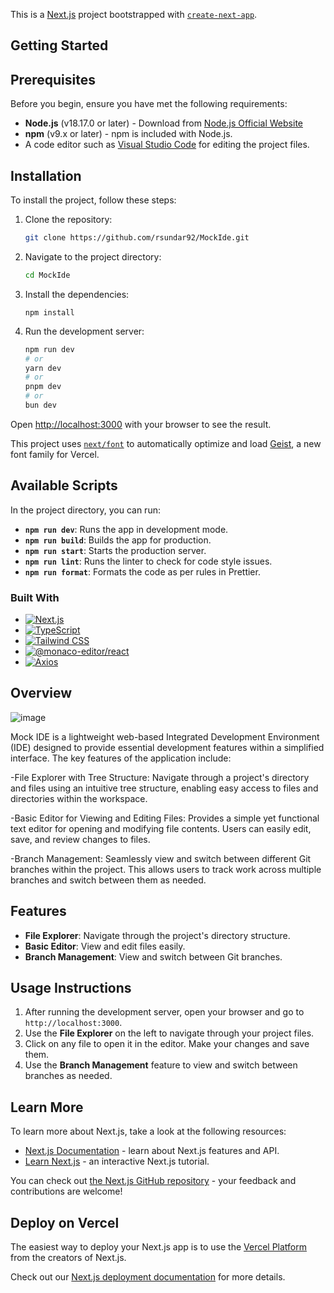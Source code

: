 This is a [Next.js](https://nextjs.org) project bootstrapped with [`create-next-app`](https://nextjs.org/docs/app/api-reference/cli/create-next-app).

## Getting Started

## Prerequisites

Before you begin, ensure you have met the following requirements:

- **Node.js** (v18.17.0 or later) - Download from [Node.js Official Website](https://nodejs.org/)
- **npm** (v9.x or later) - npm is included with Node.js.
- A code editor such as [Visual Studio Code](https://code.visualstudio.com/) for editing the project files.

## Installation

To install the project, follow these steps:

1. Clone the repository:

   ```bash
   git clone https://github.com/rsundar92/MockIde.git

   ```

2. Navigate to the project directory:
   ```bash
   cd MockIde

   ```
3. Install the dependencies:

   ```
   npm install

   ```

4. Run the development server:

   ```bash
   npm run dev
   # or
   yarn dev
   # or
   pnpm dev
   # or
   bun dev
   ```

Open [http://localhost:3000](http://localhost:3000) with your browser to see the result.

This project uses [`next/font`](https://nextjs.org/docs/app/building-your-application/optimizing/fonts) to automatically optimize and load [Geist](https://vercel.com/font), a new font family for Vercel.

## Available Scripts

In the project directory, you can run:

- **`npm run dev`**: Runs the app in development mode.
- **`npm run build`**: Builds the app for production.
- **`npm run start`**: Starts the production server.
- **`npm run lint`**: Runs the linter to check for code style issues.
- **`npm run format`**: Formats the code as per rules in Prettier.

### Built With

- [![Next.js][Next.js]][Next-url]
- [![TypeScript][TypeScript]][TypeScript-url]
- [![Tailwind CSS][Tailwind CSS]][Tailwind-url]
- [![@monaco-editor/react][@monaco-editor/react]][@monaco-editor/react-url]
- [![Axios][Axios]][Axios-url]

[React.js]: https://img.shields.io/badge/React-20232A?style=for-the-badge&logo=react&logoColor=61DAFB
[React-url]: https://reactjs.org/
[TypeScript]: https://img.shields.io/badge/TypeScript-007ACC?style=for-the-badge&logo=typescript&logoColor=white
[TypeScript-url]: https://www.typescriptlang.org/
[Next.js]: https://img.shields.io/badge/Next.js-000000?style=for-the-badge&logo=next.js&logoColor=white
[Next-url]: https://nextjs.org/
[Tailwind CSS]: https://img.shields.io/badge/Tailwind_CSS-06B6D4?style=for-the-badge&logo=tailwindcss&logoColor=white
[Tailwind-url]: https://tailwindcss.com/
[Axios]: https://img.shields.io/badge/Axios-5A29E4?style=for-the-badge&logo=axios&logoColor=white
[Axios-url]: https://axios-http.com/
[@monaco-editor/react]: https://img.shields.io/badge/@monaco--editor/react-2A2D34?style=for-the-badge&logo=monacoeditor&logoColor=white
[@monaco-editor/react-url]: https://github.com/suren-atoyan/monaco-react

## Overview

![image](https://github.com/user-attachments/assets/840b7a49-0ca1-4b1e-854c-3ccf288de907)

Mock IDE is a lightweight web-based Integrated Development Environment (IDE) designed to provide essential development features within a simplified interface. The key features of the application include:

-File Explorer with Tree Structure:
Navigate through a project's directory and files using an intuitive tree structure, enabling easy access to files and directories within the workspace.

-Basic Editor for Viewing and Editing Files:
Provides a simple yet functional text editor for opening and modifying file contents. Users can easily edit, save, and review changes to files.

-Branch Management:
Seamlessly view and switch between different Git branches within the project. This allows users to track work across multiple branches and switch between them as needed.

## Features

- **File Explorer**: Navigate through the project's directory structure.
- **Basic Editor**: View and edit files easily.
- **Branch Management**: View and switch between Git branches.

## Usage Instructions

1. After running the development server, open your browser and go to `http://localhost:3000`.
2. Use the **File Explorer** on the left to navigate through your project files.
3. Click on any file to open it in the editor. Make your changes and save them.
4. Use the **Branch Management** feature to view and switch between branches as needed.

## Learn More

To learn more about Next.js, take a look at the following resources:

- [Next.js Documentation](https://nextjs.org/docs) - learn about Next.js features and API.
- [Learn Next.js](https://nextjs.org/learn) - an interactive Next.js tutorial.

You can check out [the Next.js GitHub repository](https://github.com/vercel/next.js) - your feedback and contributions are welcome!

## Deploy on Vercel

The easiest way to deploy your Next.js app is to use the [Vercel Platform](https://vercel.com/new?utm_medium=default-template&filter=next.js&utm_source=create-next-app&utm_campaign=create-next-app-readme) from the creators of Next.js.

Check out our [Next.js deployment documentation](https://nextjs.org/docs/app/building-your-application/deploying) for more details.
